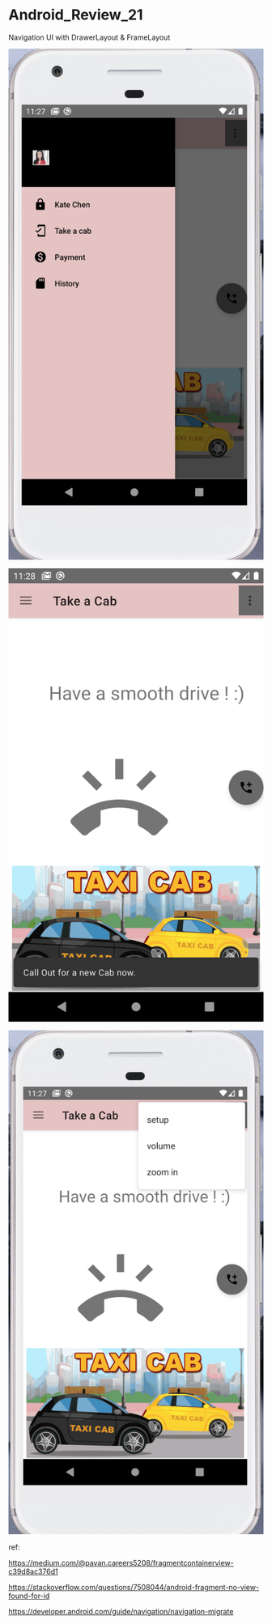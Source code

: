 # Android_Review_21
Navigation UI with DrawerLayout &amp; FrameLayout


![](https://raw.githubusercontent.com/QueenieCplusplus/Android_Review_21/main/output1.png)

![](https://raw.githubusercontent.com/QueenieCplusplus/Android_Review_21/main/output2.png)

![](https://raw.githubusercontent.com/QueenieCplusplus/Android_Review_21/main/output3.png)


ref: 

https://medium.com/@pavan.careers5208/fragmentcontainerview-c39d8ac376d1

https://stackoverflow.com/questions/7508044/android-fragment-no-view-found-for-id

https://developer.android.com/guide/navigation/navigation-migrate
